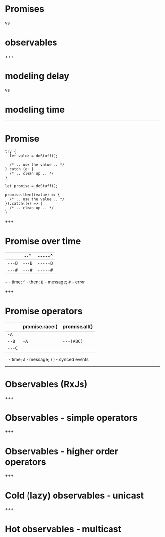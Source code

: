 # Promises 

vs

# observables

+++

# modeling delay 

vs 

# modeling time

---

# Promise

```
try {
  let value = doStuff();

  /* .. use the value .. */
} catch (e) {
  /* .. clean up .. */
}
```

```
let promise = doStuff();

promise.then((value) => {
  /* .. use the value .. */
}).catch((e) => {
  /* .. clean up .. */
}
```

+++

# Promise over time

|        | `--^`  | `-----^` |
|--------|--------|----------|
| `---B` | `---B` | `-----B` |
| `---#` | `---#` | `-----#` |

`-` - time; `^` - then; `B` - message; `#` - error

+++

# Promise operators

|        | promise.race() | promise.all() |
|--------|--------|----------|
| `-A`   | | |
| `--B`  | `-A` | `---(ABC)`  |
| `---C` | | |

`-` - time; `A` - message; `()` - synced events 


---

# Observables (RxJs)

+++

# Observables - simple operators

+++

# Observables - higher order operators

+++

# Cold (lazy) observables - unicast

+++

# Hot observables - multicast
